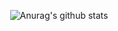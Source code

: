 <div align=center>
  
![Anurag's github stats](https://github-readme-stats.vercel.app/api?username=hyunbingil&show_icons=true&hide=prs,issues)

</div>
